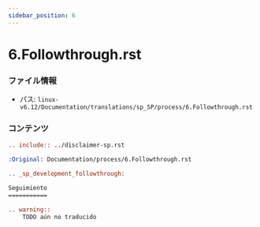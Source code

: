 ```yaml
---
sidebar_position: 6
---
```

# 6.Followthrough.rst

### ファイル情報

- パス: `linux-v6.12/Documentation/translations/sp_SP/process/6.Followthrough.rst`

### コンテンツ

```rst
.. include:: ../disclaimer-sp.rst

:Original: Documentation/process/6.Followthrough.rst

.. _sp_development_followthrough:

Seguimiento
===========

.. warning::
	TODO aún no traducido

```

